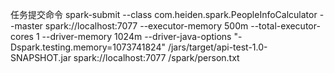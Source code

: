 
任务提交命令
spark-submit --class com.heiden.spark.PeopleInfoCalculator --master spark://localhost:7077 --executor-memory 500m --total-executor-cores 1 --driver-memory 1024m --driver-java-options "-Dspark.testing.memory=1073741824" /jars/target/api-test-1.0-SNAPSHOT.jar spark://localhost:7077 /spark/person.txt
